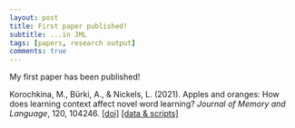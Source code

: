 ```yaml
---
layout: post
title: First paper published!
subtitle: ...in JML
tags: [papers, research output]
comments: true
---
```


My first paper has been published!

Korochkina, M., Bürki, A., & Nickels, L. (2021). Apples and oranges: How does learning context affect novel word learning? *Journal of Memory and Language*, 120, 104246. [[doi]](https://doi.org/10.1016/j.jml.2021.104246) [[data & scripts]](https://osf.io/g7ftz/) 
